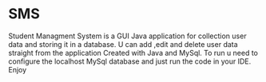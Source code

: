 # SMS
Student Managment System is a GUI Java application for collection user data and storing it in a database.
U can add ,edit and delete user data straight from the application
Created with Java and MySql.
To run u need to configure the localhost MySql database and just run the code in your IDE.
Enjoy 
